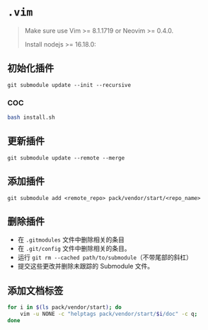 # `.vim`

> Make sure use Vim >= 8.1.1719 or Neovim >= 0.4.0.
>
> Install nodejs >= 16.18.0:

## 初始化插件

`git submodule update --init --recursive`

### COC

```bash
bash install.sh
```

## 更新插件

`git submodule update --remote --merge`

## 添加插件

 `git submodule add <remote_repo> pack/vendor/start/<repo_name>`

## 删除插件

- 在 `.gitmodules` 文件中删除相关的条目
- 在 `.git/config` 文件中删除相关的条目。
- 运行 `git rm --cached path/to/submodule`（不带尾部的斜杠）
- 提交这些更改并删除未跟踪的 Submodule 文件。

## 添加文档标签

```bash
for i in $(ls pack/vendor/start); do
    vim -u NONE -c "helptags pack/vendor/start/$i/doc" -c q;
done
```
